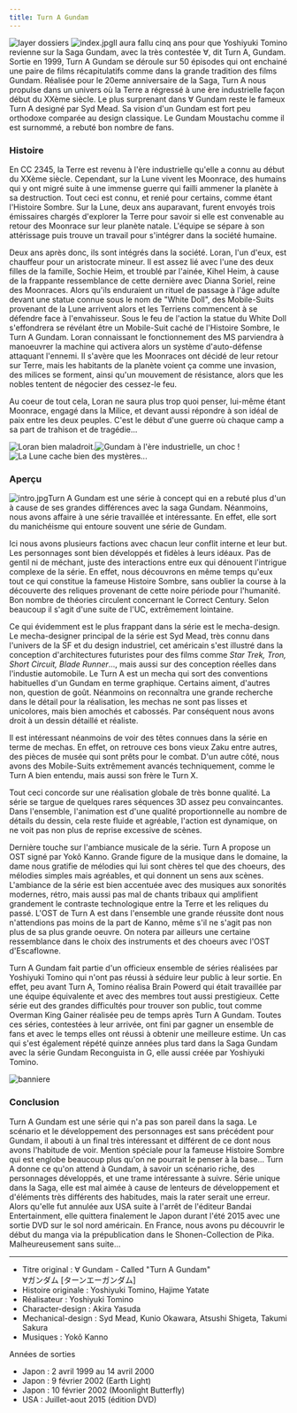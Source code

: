 ```yaml
---
title: Turn A Gundam
---
```


![layer dossiers](/images/stories/saga/turnagundam/layer_dossiers.jpg)
![index.jpg](/images/stories/saga/turnagundam/index.jpg "index.jpg")Il aura fallu cinq ans pour que Yoshiyuki Tomino revienne sur la Saga Gundam, avec la très contestée ∀, dit Turn A, Gundam. Sortie en 1999, Turn A Gundam se déroule sur 50 épisodes qui ont enchainé une paire de films récapitulatifs comme dans la grande tradition des films Gundam. Réalisée pour le 20eme anniversaire de la Saga, Turn A nous propulse dans un univers où la Terre a régressé à une ère industrielle façon début du XXème siècle. Le plus surprenant dans ∀ Gundam reste le fameux Turn A designé par Syd Mead. Sa vision d'un Gundam est fort peu orthodoxe comparée au design classique. Le Gundam Moustachu comme il est surnommé, a rebuté bon nombre de fans.


### Histoire


En CC 2345, la Terre est revenu à l'ère industrielle qu'elle a connu au début du XXème siècle. Cependant, sur la Lune vivent les Moonrace, des humains qui y ont migré suite à une immense guerre qui failli ammener la planète à sa destruction. Tout ceci est connu, et renié pour certains, comme étant l'Histoire Sombre. Sur la Lune, deux ans auparavant, furent envoyés trois émissaires chargés d'explorer la Terre pour savoir si elle est convenable au retour des Moonrace sur leur planète natale. L'équipe se sépare à son attérissage puis trouve un travail pour s'intégrer dans la société humaine.


Deux ans après donc, ils sont intégrés dans la société. Loran, l'un d'eux, est chauffeur pour un aristocrate mineur. Il est assez lié avec l'une des deux filles de la famille, Sochie Heim, et troublé par l'ainée, Kihel Heim, à cause de la frappante ressemblance de cette dernière avec Dianna Soriel, reine des Moonraces. Alors qu'ils enduraient un rituel de passage à l'âge adulte devant une statue connue sous le nom de "White Doll", des Mobile-Suits provenant de la Lune arrivent alors et les Terriens commencent à se défendre face à l'envahisseur. Sous le feu de l'action la statue du White Doll s'effondrera se révélant être un Mobile-Suit caché de l'Histoire Sombre, le Turn A Gundam. Loran connaissant le fonctionnement des MS parviendra à manoeuvrer la machine qui activera alors un système d'auto-défense attaquant l'ennemi. Il s'avère que les Moonraces ont décidé de leur retour sur Terre, mais les habitants de la planète voient ça comme une invasion, des milices se forment, ainsi qu'un mouvement de résistance, alors que les nobles tentent de négocier des cessez-le feu.


Au coeur de tout cela, Loran ne saura plus trop quoi penser, lui-même étant Moonrace, engagé dans la Milice, et devant aussi répondre à son idéal de paix entre les deux peuples. C'est le début d'une guerre où chaque camp a sa part de trahison et de tragédie...


![Loran bien maladroit.](/images/stories/saga/turnagundam/intro1.jpg)![Gundam à l'ère industrielle, un choc !](/images/stories/saga/turnagundam/intro2.jpg)![La Lune cache bien des mystères...](/images/stories/saga/turnagundam/intro3.jpg)
### Aperçu


![intro.jpg](/images/stories/saga/turnagundam/intro.jpg "intro.jpg")Turn A Gundam est une série à concept qui en a rebuté plus d'un à cause de ses grandes différences avec la saga Gundam. Néanmoins, nous avons affaire à une série travaillée et intéressante. En effet, elle sort du manichéisme qui entoure souvent une série de Gundam.


Ici nous avons plusieurs factions avec chacun leur conflit interne et leur but. Les personnages sont bien développés et fidèles à leurs idéaux. Pas de gentil ni de méchant, juste des interactions entre eux qui dénouent l'intrigue complexe de la série. En effet, nous découvrons en même temps qu'eux tout ce qui constitue la fameuse Histoire Sombre, sans oublier la course à la découverte des reliques provenant de cette noire période pour l'humanité. Bon nombre de théories circulent concernant le Correct Century. Selon beaucoup il s'agit d'une suite de l'UC, extrêmement lointaine.


Ce qui évidemment est le plus frappant dans la série est le mecha-design. Le mecha-designer principal de la série est Syd Mead, très connu dans l'univers de la SF et du design industriel, cet américain s'est illustré dans la conception d'architectures futuristes pour des films comme *Star Trek, Tron, Short Circuit, Blade Runner*..., mais aussi sur des conception réelles dans l'industie automobile. Le Turn A est un mecha qui sort des conventions habituelles d'un Gundam en terme graphique. Certains aiment, d'autres non, question de goût. Néanmoins on reconnaîtra une grande recherche dans le détail pour la réalisation, les mechas ne sont pas lisses et unicolores, mais bien amochés et cabossés. Par conséquent nous avons droit à un dessin détaillé et réaliste.


Il est intéressant néanmoins de voir des têtes connues dans la série en terme de mechas. En effet, on retrouve ces bons vieux Zaku entre autres, des pièces de musée qui sont prêts pour le combat. D'un autre côté, nous avons des Mobile-Suits extrêmement avancés techniquement, comme le Turn A bien entendu, mais aussi son frère le Turn X.


Tout ceci concorde sur une réalisation globale de très bonne qualité. La série se targue de quelques rares séquences 3D assez peu convaincantes. Dans l'ensemble, l'animation est d'une qualité proportionnelle au nombre de détails du dessin, cela reste fluide et agréable, l'action est dynamique, on ne voit pas non plus de reprise excessive de scènes.


Dernière touche sur l'ambiance musicale de la série. Turn A propose un OST signé par Yokô Kanno. Grande figure de la musique dans le domaine, la dame nous gratifie de mélodies qui lui sont chères tel que des choeurs, des mélodies simples mais agréables, et qui donnent un sens aux scènes. L'ambiance de la série est bien accentuée avec des musiques aux sonorités modernes, rétro, mais aussi pas mal de chants tribaux qui amplifient grandement le contraste technologique entre la Terre et les reliques du passé. L'OST de Turn A est dans l'ensemble une grande réussite dont nous n'attendions pas moins de la part de Kanno, même s'il ne s'agit pas non plus de sa plus grande oeuvre. On notera par ailleurs une certaine ressemblance dans le choix des instruments et des choeurs avec l'OST d'Escaflowne. 


Turn A Gundam fait partie d'un officieux ensemble de séries réalisées par Yoshiyuki Tomino qui n'ont pas réussi à séduire leur public à leur sortie. En effet, peu avant Turn A, Tomino réalisa Brain Powerd qui était travaillée par une équipe équivalente et avec des membres tout aussi prestigieux. Cette série eut des grandes difficultés pour trouver son public, tout comme Overman King Gainer réalisée peu de temps après Turn A Gundam. Toutes ces séries, contestées à leur arrivée, ont fini par gagner un ensemble de fans et avec le temps elles ont réussi à obtenir une meilleure estime. Un cas qui s'est également répété quinze années plus tard dans la Saga Gundam avec la série Gundam Reconguista in G, elle aussi créée par Yoshiyuki Tomino.


![banniere](/images/stories/saga/turnagundam/banniere.jpg)
### Conclusion


Turn A Gundam est une série qui n'a pas son pareil dans la saga. Le scénario et le développement des personnages est sans précédent pour Gundam, il abouti à un final très intéressant et différent de ce dont nous avons l'habitude de voir. Mention spéciale pour la fameuse Histoire Sombre qui est englobe beaucoup plus qu'on ne pourrait le penser à la base... Turn A donne ce qu'on attend à Gundam, à savoir un scénario riche, des personnages développés, et une trame intéressante à suivre. Série unique dans la Saga, elle est mal aimée à cause de lenteurs de développement et d'éléments très différents des habitudes, mais la rater serait une erreur. Alors qu'elle fut annulée aux USA suite à l'arrêt de l'éditeur Bandai Entertainment, elle quittera finalement le Japon durant l'été 2015 avec une sortie DVD sur le sol nord américain. En France, nous avons pu découvrir le début du manga via la prépublication dans le Shonen-Collection de Pika. Malheureusement sans suite...




---


* Titre original : ∀ Gundam - Called "Turn A Gundam"  
 ∀ガンダム [ターンエーガンダム]
* Histoire originale : Yoshiyuki Tomino, Hajime Yatate
* Réalisateur : Yoshiyuki Tomino
* Character-design : Akira Yasuda
* Mechanical-design : Syd Mead, Kunio Okawara, Atsushi Shigeta, Takumi Sakura
* Musiques : Yokô Kanno


Années de sorties


* Japon : 2 avril 1999 au 14 avril 2000
* Japon : 9 février 2002 (Earth Light)
* Japon : 10 février 2002 (Moonlight Butterfly)
* USA : Juillet-aout 2015 (édition DVD)


 